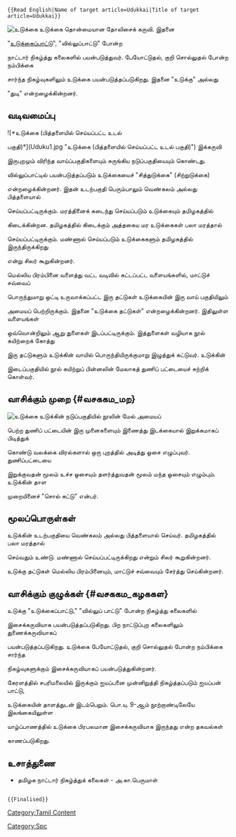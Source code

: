 ```{=mediawiki}
{{Read English|Name of target article=Udukkai|Title of target article=Udukkai}}
```
![*உடுக்கை*](Uduku.jpg "உடுக்கை") உடுக்கை தொன்மையான தோலிசைக் கருவி. இதனை
\"[உடுக்கைப்பாட்டு](உடுக்கைப்_பாட்டு "wikilink")\", \"வில்லுப்பாட்டு\" போன்ற
நாட்டார் நிகழ்த்து கலைகளில் பயன்படுத்துவர். பேயோட்டுதல், குறி சொல்லுதல் போன்ற நம்பிக்கை
சார்ந்த நிகழ்வுகளிலும் உடுக்கை பயன்படுத்தப்படுகிறது. இதனை \"உடுக்கு\" அல்லது
\"துடி\" என்றழைக்கின்றனர்.

## வடிவமைப்பு

![*உடுக்கை (பித்தளையில் செய்யப்பட்ட உடல்
பகுதி)*](Uduku1.jpg "உடுக்கை (பித்தளையில் செய்யப்பட்ட உடல் பகுதி)") இக்கருவி
இருபுறமும் விரிந்த வாய்ப்பகுதிகளையும் சுருங்கிய நடுப்பகுதியையும் கொண்டது.
வில்லுப்பாட்டில் பயன்படுத்தப்படும் உடுக்கையைச் \"சித்துடுக்கை\" (சிற்றுடுக்கை)
என்றழைக்கின்றனர். இதன் உடற்பகுதி பெரும்பாலும் வெண்கலம் அல்லது பித்தளையால்
செய்யப்பட்டிருக்கும். மரத்தினைக் கடைந்து செய்யப்படும் உடுக்கையும் தமிழகத்தில்
கிடைக்கின்றன. தமிழகத்தில் கிடைக்கும் அத்தகைய மர உடுக்கைகள் பலா மரத்தால்
செய்யப்பட்டிருக்கும். மண்ணால் செய்யப்படும் உடுக்கைகளும் தமிழகத்தில் இருந்திருக்கிறது
என்று சிலர் கூறுகின்றனர்.

மெல்லிய பிரம்பினை வளைத்து வட்ட வடிவில் கட்டப்பட்ட வளையங்களில், மாட்டுச் சவ்வைப்
பொருந்துமாறு ஒட்டி உருவாக்கப்பட்ட இரு தட்டுகள் உடுக்கையின் இரு வாய் பகுதியிலும்
அமையப் பெற்றிருக்கும். இதனை \"உடுக்கை தட்டுகள்\" என்றழைக்கின்றனர். இதிலுள்ள வளையங்கள்
ஒவ்வொன்றிலும் ஆறு துளைகள் இடப்பட்டிருக்கும். இத்துளைகள் வழியாக நூல் கயிற்றைக் கோத்து
இரு தட்டுகளும் உடுக்கின் வாயில் பொருந்தியிருக்குமாறு இழுத்துக் கட்டுவர். உடுக்கின்
இடைப்பகுதியில் நூல் கயிற்றுப் பின்னலின் மேலாகத் துணிப் பட்டையைச் சுற்றிக் கொள்வர்.

## வாசிக்கும் முறை {#வசககம_மற}

![*உடுக்கை*](Udukai.jpg "உடுக்கை") உடுக்கின் நடுப்பகுதியில் நூலின் மேல் அமையப்
பெற்ற துணிப் பட்டையின் இரு முனைகளையும் இணைத்து இடக்கையால் இறுக்கமாகப் பிடித்துக்
கொண்டு வலக்கை விரல்களால் ஒரு புறத்தில் அடித்து ஓசை எழுப்புவர். துணிப்பட்டையை
இறுக்குவதன் மூலம் உச்ச ஓசையும் தளர்த்துவதன் மூலம் மந்த ஓசையும் எழும்பும். உடுக்கின் தாள
முறையினைச் \"சொல் கட்டு\" என்பர்.

## மூலப்பொருள்கள்

உடுக்கின் உடற்பகுதியை வெண்கலம் அல்லது பித்தளையால் செய்வர். தமிழகத்தில் பலா மரத்தால்
செய்வதும் உண்டு. மண்ணால் செய்யப்பட்டிருக்கிறது என்றும் சிலர் கூறுகின்றனர்.

உடுக்கு தட்டுகள் மெல்லிய பிரம்பினையும், மாட்டுச் சவ்வையும் சேர்த்து செய்கின்றனர்.

## வாசிக்கும் குழுக்கள் {#வசககம_கழககள}

உடுக்கு \"உடுக்கைப்பாட்டு,\" \"வில்லுப் பாட்டு\" போன்ற நிகழ்த்து கலைகளில்
இசைக்கருவியாக பயன்படுத்தப்படுகிறது. பிற நாட்டுப்புற கலைகளிலும் துணைக்கருவியாகப்
பயன்படுத்தப்படுகிறது. உடுக்கை பேயோட்டுதல், குறி சொல்லுதல் போன்ற நம்பிக்கை சார்ந்த
நிகழ்வுகளுக்கும் இசைக்கருவியாகப் பயன்படுத்துகின்றனர்.

கேரளத்தில் சபரிமலையில் இருக்கும் ஐயப்பனை முன்னிறுத்தி நிகழ்த்தப்படும் ஐயப்பன் பாட்டு,
உடுக்கையின் தாளத்துடன் இடம்பெறும். பொ.யு. 9-ஆம் நூற்றாண்டிலேயே இலங்கையிலுள்ள
யாழ்ப்பாணத்தில் உடுக்கை பிரபலமான இசைக்கருவியாக இருந்தது என்ற தகவல்கள்
காணப்படுகிறது.

## உசாத்துணை

-   தமிழக நாட்டார் நிகழ்த்துக் கலைகள் - அ.கா.பெருமாள்

```{=mediawiki}
{{Finalised}}
```
[Category:Tamil Content](Category:Tamil_Content "wikilink")
[Category:Spc](Category:Spc "wikilink")
